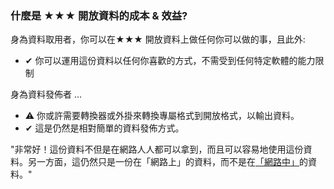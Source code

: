 ### 什麼是 <span class="stars-inline">&#x2605;&#x2605;&#x2605;</span> 開放資料的成本 &amp; 效益?

身為資料取用者，你可以在<span class="stars-inline">&#x2605;&#x2605;&#x2605;</span> 開放資料上做任何你可以做的事，且此外:

- &#10004; 你可以運用這份資料以任何你喜歡的方式，不需受到任何特定軟體的能力限制

身為資料發佈者 &hellip;

- &#9888; 你或許需要轉換器或外掛來轉換專屬格式到開放格式，以輸出資料。
- &#10004; 這是仍然是相對簡單的資料發佈方式。

"非常好！這份資料不但是在網路人人都可以拿到，而且可以容易地使用這份資料。另一方面，這仍然只是一份在「網路上」的資料，而不是在[「網路中」](http://webofdata.wordpress.com/2010/03/01/data-and-the-web-choices/ "Data and the Web &#8211; a great many of choices &laquo; Web of Data")的資料。"
